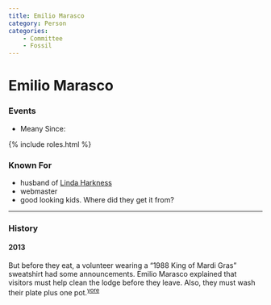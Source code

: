 ```yaml
---
title: Emilio Marasco
category: Person
categories:
    - Committee
    - Fossil
---
```

# Emilio Marasco
### Events
- Meany Since:

{% include roles.html %}

### Known For
- husband of [Linda Harkness](/Person/Linda-Harkness)
- webmaster
- good looking kids. Where did they get it from?

---
### History

#### 2013

But before they eat, a volunteer wearing a “1988 King of Mardi Gras” sweatshirt had some announcements. Emilio Marasco explained that visitors must help clean the lodge before they leave. Also, they must wash their plate plus one pot.<sup>[yore]</sup>


[yore]: https://www.theolympian.com/outdoors/article25316305.html
